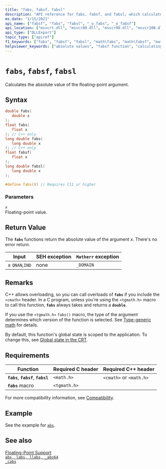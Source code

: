 ```yaml
---
title: "fabs, fabsf, fabsl"
description: "API reference for fabs, fabsf, and fabsl; which calculate the absolute value of a floating-point value."
ms.date: "1/15/2021"
api_name: ["fabsf", "fabs", "fabsl", "_o_fabs", "_o_fabsf"]
api_location: ["msvcrt.dll", "msvcr80.dll", "msvcr90.dll", "msvcr100.dll", "msvcr100_clr0400.dll", "msvcr110.dll", "msvcr110_clr0400.dll", "msvcr120.dll", "msvcr120_clr0400.dll", "ucrtbase.dll", "api-ms-win-crt-math-l1-1-0.dll", "api-ms-win-crt-private-l1-1-0.dll"]
api_type: ["DLLExport"]
topic_type: ["apiref"]
f1_keywords: ["fabs", "fabsf", "fabsl", "math\fabs", "math\fabsf", "math\fabsl"]
helpviewer_keywords: ["absolute values", "fabsf function", "calculating absolute values", "fabs function", "fabsl function"]
---
```

# `fabs`, `fabsf`, `fabsl`

Calculates the absolute value of the floating-point argument.

## Syntax

```C
double fabs(
   double x
);
float fabs(
   float x
); // C++ only
long double fabs(
   long double x
); // C++ only
float fabsf(
   float x
);
long double fabsl(
   long double x
);

#define fabs(X) // Requires C11 or higher
```

### Parameters

*`x`*\
Floating-point value.

## Return Value

The **`fabs`** functions return the absolute value of the argument *x*. There's no error return.

|Input|SEH exception|`Matherr` exception|
|-----------|-------------------|-----------------------|
|± `QNAN`,`IND`|none|`_DOMAIN`|

## Remarks

C++ allows overloading, so you can call overloads of **`fabs`** if you include the `<cmath>` header. In a C program, unless you're using the `<tgmath.h>` macro to call this function, **`fabs`** always takes and returns a **`double`**.

If you use the `<tgmath.h>` `fabs()` macro, the type of the argument determines which version of the function is selected. See [Type-generic math](../../c-runtime-library/tgmath.md) for details.

By default, this function's global state is scoped to the application. To change this, see [Global state in the CRT](../global-state.md).

## Requirements

|Function|Required C header|Required C++ header|
|--------------|-----------------------|---------------------------|
|**`fabs`**, **`fabsf`**, **`fabsl`**|`<math.h>`|`<cmath>` or `<math.h>`|
|**`fabs`** macro | `<tgmath.h>` ||

For more compatibility information, see [Compatibility](../../c-runtime-library/compatibility.md).

## Example

See the example for [`abs`](abs-labs-llabs-abs64.md).

## See also

[Floating-Point Support](../../c-runtime-library/floating-point-support.md)\
[`abs, labs, llabs, _abs64`](abs-labs-llabs-abs64.md)\
[`_cabs`](cabs.md)
